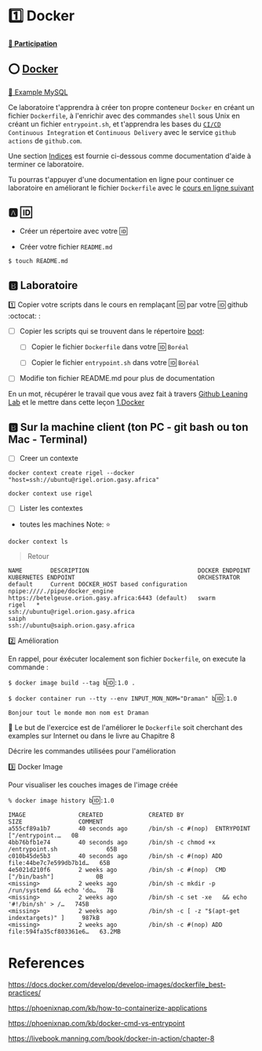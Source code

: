 # :one: Docker

#### [:tada: Participation](.scripts/Participation.md)

## :o: [Docker](../D.Docker)

[:tada: Example MySQL](Example.md)


Ce laboratoire t'apprendra à créer ton propre conteneur `Docker` en créant un fichier `Dockerfile`, à l'enrichir avec des commandes `shell` sous Unix en créant un fichier `entrypoint.sh`, et t'apprendra les bases du [`CI/CD`](https://en.wikipedia.org/wiki/CI/CD) `Continuous Integration` et `Continuous Delivery` avec le service `github actions` de `github.com`.

Une section [Indices](#fire-indices) est fournie ci-dessous comme documentation d'aide à terminer ce laboratoire.

Tu pourras t'appuyer d'une documentation en ligne pour continuer ce laboratoire en améliorant le fichier `Dockerfile` avec le [cours en ligne suivant](https://www.linkedin.com/learning/docker-essential-training-3-image-creation-management-and-registry/analyzing-a-dockerfile)

## :a: :id:

* Créer un répertoire avec votre :id:

* Créer votre fichier `README.md`

```
$ touch README.md
```

## :b: Laboratoire

:one: Copier votre scripts dans le cours en remplaçant :id: par votre :id: github :octocat: :

- [ ] Copier les scripts qui se trouvent dans le répertoire [boot](boot):

  - [ ] Copier le fichier `Dockerfile` dans votre :id: `Boréal` 

  - [ ] Copier le fichier `entrypoint.sh` dans votre :id: `Boréal` 


- [ ] Modifie ton fichier README.md pour plus de documentation


En un mot, récupérer le travail que vous avez fait à travers [Github Leaning Lab](https://lab.github.com/CollegeBoreal) et le mettre dans cette leçon [1.Docker](../1.Docker)


## :b: Sur la machine client (ton PC - git bash ou ton Mac - Terminal)

- [ ] Creer un contexte

```
docker context create rigel --docker "host=ssh://ubuntu@rigel.orion.gasy.africa"
```

```
docker context use rigel
```

- [ ] Lister les contextes 

* toutes les machines Note: :star:

```
docker context ls
```
> Retour
```
NAME        DESCRIPTION                               DOCKER ENDPOINT                        KUBERNETES ENDPOINT                                   ORCHESTRATOR
default     Current DOCKER_HOST based configuration   npipe:////./pipe/docker_engine         https://betelgeuse.orion.gasy.africa:6443 (default)   swarm
rigel   *                                             ssh://ubuntu@rigel.orion.gasy.africa             
saiph                                                 ssh://ubuntu@saiph.orion.gasy.africa                              
```

:two: Amélioration

En rappel, pour éxécuter localement son fichier `Dockerfile`, on execute la commande :

`$ docker image build --tag b`:id:`:1.0 .`

`$ docker container run --tty --env INPUT_MON_NOM="Draman" b`:id:`:1.0`

`Bonjour tout le monde mon nom est Draman`

:bookmark: Le but de l'exercice est de l'améliorer le `Dockerfile` soit cherchant des examples sur Internet ou dans le livre au Chapitre 8

Décrire les commandes utilisées pour l'amélioration

:three: Docker Image

Pour visualiser les couches images de l'image créée

`% docker image history b`:id:`:1.0`
```
IMAGE               CREATED             CREATED BY                                      SIZE                COMMENT
a555cf89a1b7        40 seconds ago      /bin/sh -c #(nop)  ENTRYPOINT ["/entrypoint.…   0B                  
4bb76bfb1e74        40 seconds ago      /bin/sh -c chmod +x /entrypoint.sh              65B                 
c010b45de5b3        40 seconds ago      /bin/sh -c #(nop) ADD file:44be7c7e599db7b1d…   65B                 
4e5021d210f6        2 weeks ago         /bin/sh -c #(nop)  CMD ["/bin/bash"]            0B                  
<missing>           2 weeks ago         /bin/sh -c mkdir -p /run/systemd && echo 'do…   7B                  
<missing>           2 weeks ago         /bin/sh -c set -xe   && echo '#!/bin/sh' > /…   745B                
<missing>           2 weeks ago         /bin/sh -c [ -z "$(apt-get indextargets)" ]     987kB               
<missing>           2 weeks ago         /bin/sh -c #(nop) ADD file:594fa35cf803361e6…   63.2MB   
```


# References

https://docs.docker.com/develop/develop-images/dockerfile_best-practices/

https://phoenixnap.com/kb/how-to-containerize-applications

https://phoenixnap.com/kb/docker-cmd-vs-entrypoint

https://livebook.manning.com/book/docker-in-action/chapter-8
